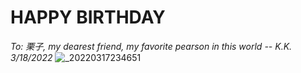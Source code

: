 # HAPPY BIRTHDAY
*To: 栗子, my dearest friend, my favorite pearson in this world*
                                      *-- K.K. 3/18/2022*
![_20220317234651](https://user-images.githubusercontent.com/99450064/158965631-6885002e-b711-44a4-a7cb-4548aefbf10e.jpg)
